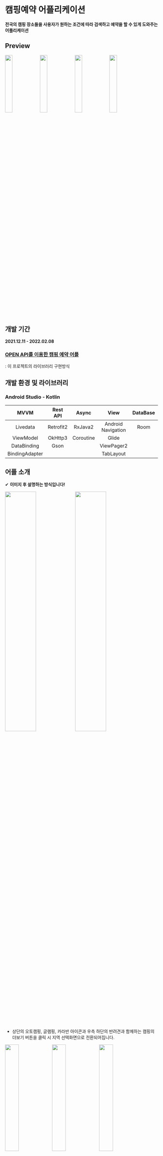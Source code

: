 # 캠핑예약 어플리케이션
**전국의 캠핑 장소들을 사용자가 원하는 조건에 따라 검색하고 예약을 할 수 있게 도와주는 어플리케이션**
## Preview
<p align="left">
<img src="https://user-images.githubusercontent.com/92709137/153226314-bba165f2-0124-4a60-b814-38b8fdec4884.png" width="22%"/>
<img src="https://user-images.githubusercontent.com/92709137/153226808-20ab60ee-28db-4c51-a67f-8dcd4d7ec88c.png" width="22%"/>
<img src="https://user-images.githubusercontent.com/92709137/153226935-e404707b-313e-46a3-ab98-6c9404fe0b18.png" width="22%"/>
<img src="https://user-images.githubusercontent.com/92709137/153227831-54a3ce5c-6603-4f5e-95a1-e8ed2c779d36.png" width="22%"/>
</p>

## 개발 기간
**2021.12.11 - 2022.02.08**

### [OPEN API를 이용한 캠핑 예약 어플](https://changeable-cap-1e9.notion.site/OPEN-API-bdd376f3ca9b4c7ca10b41ba43520b1d)
: 이 프로젝트의 라이브러리 구현방식

## 개발 환경 및 라이브러리
### Android Studio - Kotlin

|MVVM|Rest API|Async|View|DataBase|Permission|
|:---:|:---:|:---:|:---:|:---:|:---:|
|Livedata|Retrofit2|RxJava2|Android Navigation|Room|TedPermission|
|ViewModel|OkHttp3|Coroutine|Glide||
|DataBinding|Gson||ViewPager2|
|BindingAdapter|||TabLayout|
## 어플 소개
✔ **이미지 후 설명하는 방식입니다!**

<p align="left">
<img src="https://user-images.githubusercontent.com/92709137/153226314-bba165f2-0124-4a60-b814-38b8fdec4884.png" width="45%"/>
<img src="https://user-images.githubusercontent.com/92709137/153226718-ee3c1e5b-61df-4fe8-807b-999f3ab03392.png" width="45%"/>
</p>

* 상단의 오토캠핑, 글램핑, 카라반 아이콘과 우측 하단의 반려견과 함께하는 캠핑의 더보기 버튼을 클릭 시 지역 선택화면으로 전환되어집니다.

<p align="left">
<img src="https://user-images.githubusercontent.com/92709137/153226314-bba165f2-0124-4a60-b814-38b8fdec4884.png" width="30%"/>
<img src="https://user-images.githubusercontent.com/92709137/153273966-a76e27bc-d8ec-4309-a339-fdde2eaea82f.png" width="30%"/>
<img src="https://user-images.githubusercontent.com/92709137/153228334-d4a3a82d-f955-4dc9-8e76-e7bd5a49ce42.png" width="30%"/>
</p>

* 추천 캠핑장은 3초마다 자동으로 스크롤되고 이미지 클릭 시 해당 캠핑장 세부 정보화면으로, 그 밑 테마별 추천 여행지를 클릭 시 테마에 해당되는 리스트 화면으로 전환되어집니다.

<p align="left">
<img src="https://user-images.githubusercontent.com/92709137/153226935-e404707b-313e-46a3-ab98-6c9404fe0b18.png" width="30%"/>
<img src="https://user-images.githubusercontent.com/92709137/153227154-eadf4082-12d3-4624-a3db-001e92f78d38.png" width="30%"/> 
<img src="https://user-images.githubusercontent.com/92709137/153275788-bed249d9-37b7-4758-8a36-a69eae617ca4.png" width="30%"/>  
</p>

* 검색화면은 숙소명과 키워드로 나눠 필요한 검색어를 입력할 수 있고 최근 검색어 목록과 두 글자 미만 입력 시 알림 다이얼로그가 발생하도록 구성하였습니다.

<p align="left">
<img src="https://user-images.githubusercontent.com/92709137/153273013-b4464cb7-0df3-4035-b6b7-eb81a307cd85.png" width="50%"/>
</p>

* 내주변화면은 현재 사용자의 주소를 상단바에 표시하고 현재위치에서 20km이내의 캠핑장을 검색하고 떨어진 거리를 계산하여 보여주도록 구성하였습니다.

<p align="left">
<img src="https://user-images.githubusercontent.com/92709137/153227409-d67937bb-cb0c-43ac-a72e-97b1cea2afc1.png" width="30%"/>
<img src="https://user-images.githubusercontent.com/92709137/153227438-002c767f-d2c1-4a1b-a442-1b0028fde899.png" width="30%"/>
<img src="https://user-images.githubusercontent.com/92709137/153227993-364148f1-e142-42c8-bba7-01b5585a38a3.png" width="30%"/>  
</p>

* 찜 화면은 Room을 사용하여 내부 DB의 용량을 제한하도록 최대 10개까지 설정했고 삭제 시 재확인 다이얼로그가 발생하도록 구성하였습니다.

<p align="left">
<img src="https://user-images.githubusercontent.com/92709137/153227831-54a3ce5c-6603-4f5e-95a1-e8ed2c779d36.png" width="45%"/>
<img src="https://user-images.githubusercontent.com/92709137/153227861-e73904a5-76a6-43cb-9502-7fd2b3483d6b.png" width="45%"/>
</p>

* 세부화면은 해당 캠핑장의 여러가지 사진들과 야영에 도움 될 정보들이 나와있고 예약을 원할 시 링크되어있는 사이트나 전화를 걸 수 있도록 구성하였습니다.
